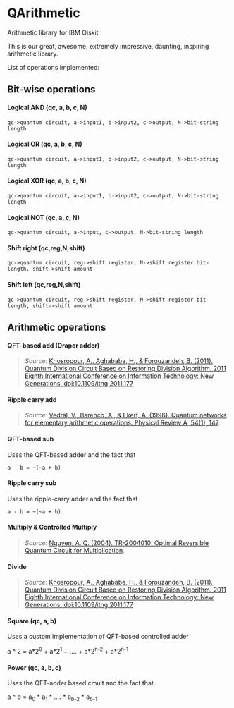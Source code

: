 # QArithmetic
Arithmetic library for IBM Qiskit

This is our great, awesome, extremely impressive, daunting, inspiring arithmetic library.

List of operations implemented:


## Bit-wise operations

#### Logical AND (qc, a, b, c, N)

    qc->quantum circuit, a->input1, b->input2, c->output, N->bit-string length

#### Logical OR (qc, a, b, c, N)

    qc->quantum circuit, a->input1, b->input2, c->output, N->bit-string length

#### Logical XOR (qc, a, b, c, N)

    qc->quantum circuit, a->input1, b->input2, c->output, N->bit-string length

#### Logical NOT (qc, a, c, N)

    qc->quantum circuit, a->input, c->output, N->bit-string length

#### Shift right (qc,reg,N,shift)

    qc->quantum circuit, reg->shift register, N->shift register bit-length, shift->shift amount

#### Shift left (qc,reg,N,shift)

    qc->quantum circuit, reg->shift register, N->shift register bit-length, shift->shift amount


## Arithmetic operations

#### QFT-based add (Draper adder)

> *Source*: [Khosropour, A., Aghababa, H., & Forouzandeh, B. (2011). Quantum Division Circuit Based on Restoring Division Algorithm. 2011 Eighth International Conference on Information Technology: New Generations. doi:10.1109/itng.2011.177 ](https://www.researchgate.net/publication/220840968_Quantum_Division_Circuit_Based_on_Restoring_Division_Algorithm)


#### Ripple carry add

> *Source*: [Vedral, V., Barenco, A., & Ekert, A. (1996). Quantum networks for elementary arithmetic operations. Physical Review A, 54(1), 147](https://arxiv.org/abs/quant-ph/9511018).


#### QFT-based sub

Uses the QFT-based adder and the fact that

    a - b = ~(~a + b)

#### Ripple carry sub

Uses the ripple-carry adder and the fact that

    a - b = ~(~a + b)

#### Multiply & Controlled Multiply

> *Source*: [Nguyen, A. Q. (2004). TR-2004010: Optimal Reversible Quantum Circuit for Multiplication](https://pdfs.semanticscholar.org/9c3e/9f842537c1375ba80412b42f3e8868ebd2ba.pdf).


#### Divide

> *Source*: [Khosropour, A., Aghababa, H., & Forouzandeh, B. (2011). Quantum Division Circuit Based on Restoring Division Algorithm. 2011 Eighth International Conference on Information Technology: New Generations. doi:10.1109/itng.2011.177](https://www.researchgate.net/publication/220840968_Quantum_Division_Circuit_Based_on_Restoring_Division_Algorithm)

#### Square (qc, a, b)

Uses a custom implementation of QFT-based controlled adder

  a ^ 2 = a\*2<sup>0</sup> + a\*2<sup>1</sup> + .... + a\*2<sup>n-2</sup> + a\*2<sup>n-1</sup>

#### Power (qc, a, b, c)

Uses the QFT-adder based cmult and the fact that

  a ^ b = a<sub>0</sub> * a<sub>1</sub> * .... * a<sub>b-2</sub> * a<sub>b-1</sub>
